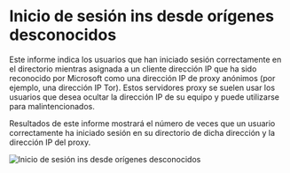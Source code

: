 <properties
    pageTitle="Inicio de sesión ins desde orígenes desconocidos"
    description="Crear un informe que indica los usuarios que han correctamente ha iniciado sesión en su directorio de un proxy anónimo dirección IP."
    services="active-directory"
    documentationCenter=""
    authors="SSalahAhmed"
    manager="femila"
    editor=""/>

<tags
    ms.service="active-directory"
    ms.workload="identity"
    ms.tgt_pltfrm="na"
    ms.devlang="na"
    ms.topic="article"
    ms.date="03/04/2016"
    ms.author="saah;kenhoff"/>

# <a name="sign-ins-from-unknown-sources"></a>Inicio de sesión ins desde orígenes desconocidos
Este informe indica los usuarios que han iniciado sesión correctamente en el directorio mientras asignada a un cliente dirección IP que ha sido reconocido por Microsoft como una dirección IP de proxy anónimos (por ejemplo, una dirección IP Tor). Estos servidores proxy se suelen usar los usuarios que desea ocultar la dirección IP de su equipo y puede utilizarse para malintencionados.

Resultados de este informe mostrará el número de veces que un usuario correctamente ha iniciado sesión en su directorio de dicha dirección y la dirección IP del proxy.


![Inicio de sesión ins desde orígenes desconocidos](./media/active-directory-reporting-sign-ins-from-unknown-sources/signInsFromUnknownSources.PNG)
